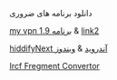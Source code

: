 دانلود برنامه های ضروری

[my vpn 1.9 برنامه](https://uplnk.com/f/134a0565/my_vpn_1.9.0.apk) & [link2](https://fastfix.s3.ir-thr-at1.arvanstorage.ir/APP/MY%20VPN%201.9.0.apk?versionId=)

[hiddifyNext آندروید](https://github.com/hiddify/hiddify-next/releases/latest/download/hiddify-android-universal.apk) & [ویندوز](https://github.com/hiddify/hiddify-next/releases/latest/download/hiddify-windows-x64-setup.zip)


[Ircf Fregment Convertor](https://ircfspace.github.io/fragment)


